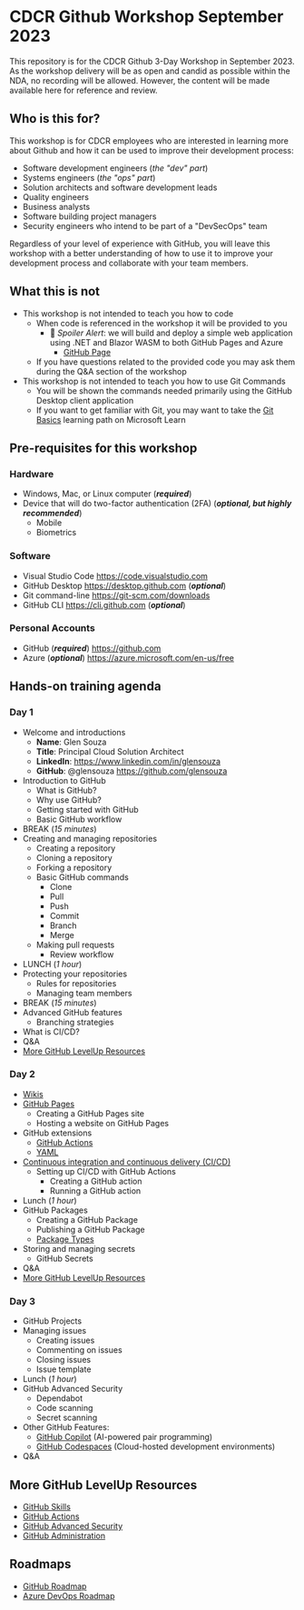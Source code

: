 # CDCR Github Workshop September 2023

This repository is for the CDCR Github 3-Day Workshop in September 2023. As the workshop delivery will be as open and candid as possible within the NDA, no recording will be allowed. However, the content will be made available here for reference and review.

## Who is this for?

This workshop is for CDCR employees who are interested in learning more about Github and how it can be used to improve their development process:

- Software development engineers (*the "dev" part*)
- Systems engineers (*the "ops" part*)
- Solution architects and software development leads
- Quality engineers
- Business analysts
- Software building project managers
- Security engineers who intend to be part of a "DevSecOps" team

Regardless of your level of experience with GitHub, you will leave this workshop with a better understanding of how to use it to improve your development process and collaborate with your team members.

## What this is not

- This workshop is not intended to teach you how to code
  - When code is referenced in the workshop it will be provided to you
    - 🚨 *Spoiler Alert*: we will build and deploy a simple web application using .NET and Blazor WASM to both GitHub Pages and Azure
      - [GitHub Page](https://glensouza.github.io/cdcr-github-workshop-september-2023)
  - If you have questions related to the provided code you may ask them during the Q&A section of the workshop
- This workshop is not intended to teach you how to use Git Commands
  - You will be shown the commands needed primarily using the GitHub Desktop client application
  - If you want to get familiar with Git, you may want to take the [Git Basics](https://docs.microsoft.com/en-us/learn/paths/intro-to-vc-git/) learning path on Microsoft Learn

## Pre-requisites for this workshop

### Hardware

- Windows, Mac, or Linux computer (***required***)
- Device that will do two-factor authentication (2FA) (***optional, but highly recommended***)
  - Mobile
  - Biometrics

### Software

- Visual Studio Code <https://code.visualstudio.com>
- GitHub Desktop <https://desktop.github.com> (***optional***)
- Git command-line <https://git-scm.com/downloads>
- GitHub CLI <https://cli.github.com> (***optional***)

### Personal Accounts

- GitHub (***required***) <https://github.com>
- Azure (***optional***) <https://azure.microsoft.com/en-us/free>

## Hands-on training agenda

### Day 1

- Welcome and introductions
  - **Name**: Glen Souza
  - **Title**: Principal Cloud Solution Architect
  - **LinkedIn**: <https://www.linkedin.com/in/glensouza>
  - **GitHub**: @glensouza <https://github.com/glensouza>
- Introduction to GitHub
  - What is GitHub?
  - Why use GitHub?
  - Getting started with GitHub
  - Basic GitHub workflow
- BREAK (*15 minutes*)
- Creating and managing repositories
  - Creating a repository
  - Cloning a repository
  - Forking a repository
  - Basic GitHub commands
    - Clone
    - Pull
    - Push
    - Commit
    - Branch
    - Merge
  - Making pull requests
    - Review workflow
- LUNCH (*1 hour*)
- Protecting your repositories
  - Rules for repositories
  - Managing team members
- BREAK (*15 minutes*)
- Advanced GitHub features
  - Branching strategies
- What is CI/CD?
- Q&A
- [More GitHub LevelUp Resources](#more-github-levelup-resources)

### Day 2

- [Wikis](https://docs.github.com/en/communities/documenting-your-project-with-wikis/about-wikis)
- [GitHub Pages](https://pages.github.com)
  - Creating a GitHub Pages site
  - Hosting a website on GitHub Pages
- GitHub extensions
  - [GitHub Actions](https://marketplace.visualstudio.com/items?itemName=GitHub.vscode-github-actions)
  - [YAML](https://marketplace.visualstudio.com/items?itemName=redhat.vscode-yaml)
- [Continuous integration and continuous delivery (CI/CD)](https://docs.github.com/en/actions)
  - Setting up CI/CD with GitHub Actions
    - Creating a GitHub action
    - Running a GitHub action
- Lunch (*1 hour*)
- GitHub Packages
  - Creating a GitHub Package
  - Publishing a GitHub Package
  - [Package Types](https://docs.github.com/en/packages/learn-github-packages/introduction-to-github-packages)
- Storing and managing secrets
  - GitHub Secrets
- Q&A
- [More GitHub LevelUp Resources](#more-github-levelup-resources)

### Day 3

- GitHub Projects
- Managing issues
  - Creating issues
  - Commenting on issues
  - Closing issues
  - Issue template
- Lunch (*1 hour*)
- GitHub Advanced Security
  - Dependabot
  - Code scanning
  - Secret scanning
- Other GitHub Features:
  - [GitHub Copilot](https://github.com/features/copilot#pricing) (AI-powered pair programming)
  - [GitHub Codespaces](https://github.com/features/codespaces) (Cloud-hosted development environments)
- Q&A

## More GitHub LevelUp Resources

- [GitHub Skills](https://skills.github.com)
- [GitHub Actions](https://learn.microsoft.com/en-us/users/githubtraining/collections/n5p4a5z7keznp5)
- [GitHub Advanced Security](https://learn.microsoft.com/en-us/users/githubtraining/collections/rqymc6yw8q5rey)
- [GitHub Administration](https://learn.microsoft.com/en-us/users/githubtraining/collections/mom7u1gzjdxw03)

## Roadmaps

- [GitHub Roadmap](https://github.com/github/roadmap)
- [Azure DevOps Roadmap](https://aka.ms/AzureDevOpsRoadmap)
